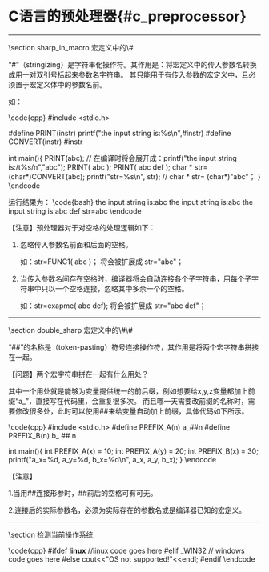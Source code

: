C语言的预处理器{#c_preprocessor}
=============================

<hr>
\section sharp_in_macro 宏定义中的\#

“\#”（stringizing）是字符串化操作符。其作用是：将宏定义中的传入参数名转换成用一对双引号括起来参数名字符串。
其只能用于有传入参数的宏定义中，且必须置于宏定义体中的参数名前。

如：

\code{cpp}
#include <stdio.h>

#define PRINT(instr) printf("the input string is:%s\n",#instr)
#define CONVERT(instr) #instr

int main(){
    PRINT(abc); // 在编译时将会展开成：printf("the input string is:/t%s/n","abc");
    PRINT( abc );
    PRINT( abc def );
    char * str=(char*)CONVERT(abc); 
    printf("str=%s\n", str); // char * str= (char*)"abc"；
}
\endcode

运行结果为：
\code{bash}
the input string is:abc
the input string is:abc
the input string is:abc def
str=abc
\endcode

【注意】预处理器对于对空格的处理逻辑如下：

1. 忽略传入参数名前面和后面的空格。

   如：str=FUNC1(   abc )； 将会被扩展成 str="abc"；

2. 当传入参数名间存在空格时，编译器将会自动连接各个子字符串，用每个子字符串中只以一个空格连接，忽略其中多余一个的空格。

   如：str=exapme( abc    def); 将会被扩展成 str="abc def"；

<hr>
\section double_sharp 宏定义中的\#\#

“\#\#”的名称是（token-pasting）符号连接操作符，其作用是将两个宏字符串拼接在一起。

【问题】两个宏字符串拼在一起有什么用处？

其中一个用处就是能够为变量提供统一的前后缀，例如想要给x,y,z变量都加上前缀“a_”，直接写在代码里，会重复很多次。
而且哪一天需要改前缀的名称时，需要修改很多处，此时可以使用\#\#来给变量自动加上前缀，具体代码如下所示。

\code{cpp}
#include <stdio.h>
#define PREFIX_A(n) a_##n
#define PREFIX_B(n) b_ ## n

int main(){
    int PREFIX_A(x) = 10;
    int PREFIX_A(y) = 20;
    int PREFIX_B(x) = 30;
    printf("a_x=%d, a_y=%d, b_x=%d\n", a_x, a_y, b_x);
}
\endcode

【注意】

1.当用\#\#连接形参时，\#\#前后的空格可有可无。

2.连接后的实际参数名，必须为实际存在的参数名或是编译器已知的宏定义。


<hr>
\section 检测当前操作系统

\code{cpp}
#ifdef __linux__ 
    //linux code goes here
#elif _WIN32
    // windows code goes here
#else
    cout<<"OS not supported!"<<endl;
#endif
\endcode